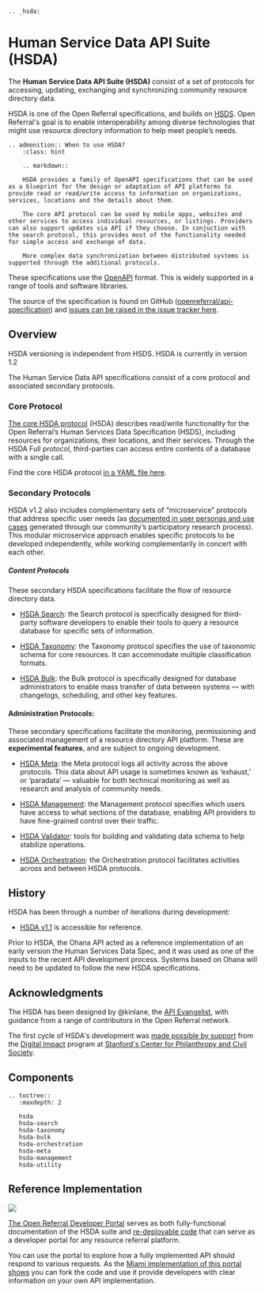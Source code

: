```eval_rst
.. _hsda:
```

# Human Service Data API Suite (HSDA)

The **Human Service Data API Suite (HSDA)** consist of a set of protocols for accessing, updating, exchanging and synchronizing community resource directory data.

HSDA is one of the Open Referral specifications, and builds on [HSDS](hsds). Open Referral's goal is to enable interoperability among diverse technologies that might use resource directory information to help meet people’s needs.

```eval_rst
.. admonition:: When to use HSDA?
    :class: hint
    
    .. markdown::

    HSDA provides a family of OpenAPI specifications that can be used as a blueprint for the design or adaptation of API platforms to provide read or read/write access to information on organizations, services, locations and the details about them.

    The core API protocol can be used by mobile apps, websites and other services to access individual resources, or listings. Providers can also support updates via API if they choose. In conjuction with the search protocol, this provides most of the functionality needed for simple access and exchange of data.

    More complex data synchronization between distributed systems is supported through the additional protocols. 

```

These specifications use the [OpenAPI](https://www.openapis.org/) format. This is widely supported in a range of tools and software libraries. 

The source of the specification is found on GitHub ([openreferral/api-specification](https://github.com/openreferral/api-specification)) and [issues can be raised in the issue tracker here](https://github.com/openreferral/api-specification/issues).

## Overview

HSDA versioning is independent from HSDS. HSDA is currently in version 1.2 

The Human Service Data API specifications consist of a core protocol and associated secondary protocols. 

### Core Protocol

[The core HSDA protocol](hsda-spec) (HSDA) describes read/write functionality for the Open Referral’s Human Services Data Specification (HSDS), including resources for organizations, their locations, and their services. Through the HSDA Full protocol, third-parties can access entire contents of a database with a single call. 

Find the core HSDA protocol [in a YAML file here](https://github.com/openreferral/api-specification/blob/master/_data/api-commons/openapi-hsda.yaml).

### Secondary Protocols

HSDA v1.2 also includes complementary sets of “microservice” protocols that address specific user needs (as [documented in user personas and use cases](https://docs.google.com/document/d/1XqueBVbRVgR0BVGjDbUdN4suUYfMKm7yJm1f3nRsGtY/edit#heading=h.ukhvby684u5x) generated through our community’s participatory research process). This modular microservice approach enables specific protocols to be developed independently, while working complementarily in concert with each other.

##### Content Protocols

These secondary HSDA specifications facilitate the flow of resource directory data. 

* [HSDA Search](hsda-search): the Search protocol is specifically designed for third-party software developers to enable their tools to query a resource database for specific sets of information.

* [HSDA Taxonomy](hsda-taxonomy): the Taxonomy protocol specifies the use of taxonomic schema for core resources. It can accommodate multiple classification formats.

* [HSDA Bulk](hsda-bulk): the Bulk protocol is specifically designed for database administrators to enable mass transfer of data between systems — with changelogs, scheduling, and other key features.

#### Administration Protocols: 
These secondary specifications facilitate the monitoring, permissioning and associated management of a resource directory API platform. These are **experimental features**, and are subject to ongoing development.

* [HSDA Meta](hsda-meta): the Meta protocol logs all activity across the above protocols. This data about API usage is sometimes known as ‘exhaust,’ or ‘paradata’ — valuable for both technical monitoring as well as research and analysis of community needs.

* [HSDA Management](hsda-management): the Management protocol specifies which users have access to what sections of the database, enabling API providers to have fine-grained control over their traffic.

* [HSDA Validator](hsda-utility): tools for building and validating data schema to help stabilize operations.

* [HSDA Orchestration](hsda-orchestration): the Orchestration protocol facilitates activities across  and between HSDA protocols.


## History

HSDA has been through a number of iterations during development:

* [HSDA v1.1](https://openreferral.github.io/api-specification/hsda-v1.1/) is accessible for reference.

Prior to HSDA, the Ohana API acted as a reference implementation of an early version the Human Services Data Spec, and it was used as one of the inputs to the recent API development process. Systems based on Ohana will need to be updated to follow the new HSDA specifications. 

## Acknowledgments 

The HSDA has been designed by @kinlane, the [API Evangelist](https://apievangelist.com), with guidance from a range of contributors in the Open Referral network. 

The first cycle of HSDA's development was [made possible by support](https://openreferral.org/the-open-referral-api-project/) from the [Digital Impact](https://digitalimpact.org/about/) program at [Stanford's Center for Philanthropy and Civil Society](https://pacscenter.stanford.edu/).


## Components

```eval_rst
.. toctree::
   :maxdepth: 2

   hsda
   hsda-search
   hsda-taxonomy
   hsda-bulk
   hsda-orchestration
   hsda-meta
   hsda-management
   hsda-utility

```

## Reference Implementation

![](/assets/hsda-miami.png)

[The Open Referral Developer Portal](http://developer.open.referral.adopta.agency/) serves as both fully-functional documentation of the HSDA suite and [re-deployable code](https://github.com/human-services/portal) that can serve as a developer portal for any resource referral platform. 

You can use the portal to explore how a fully implemented API should respond to various requests. As the [Miami implementation of this portal shows](http://miami.open.211.developer.adopta.agency/) you can fork the code and use it provide developers with clear information on your own API implementation. 

